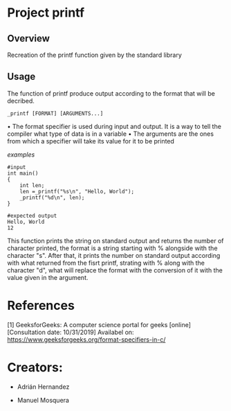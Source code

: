 # Project printf
## Overview
Recreation of the printf function given by the standard library
## Usage
The function of printf produce output according to the format that will be decribed.
```
_printf [FORMAT] [ARGUMENTS...]
```
• The format specifier is used during input and output. It is a way to tell the compiler what type of data is in a variable
• The arguments are the ones from which a specifier will take its value for it to be printed

*examples*
```
#input
int main()
{
	int len;
	len =_printf("%s\n", "Hello, World");
	_printf("%d\n", len);
}

#expected output
Hello, World
12
```
This function prints the string on standard output and returns the number of character printed, the format is a string starting with % alongside with the character "s".
After that, it prints the number on standard output according with what returned from the fisrt printf, strating with % along with the character "d", what will replace the format with the conversion of it with the value given in the argument.

# References
[1] GeeksforGeeks: A computer science portal for geeks [online] [Consultation date: 10/31/2019] Availabel on: https://www.geeksforgeeks.org/format-specifiers-in-c/
# Creators:

- Adrián Hernandez

- Manuel Mosquera
